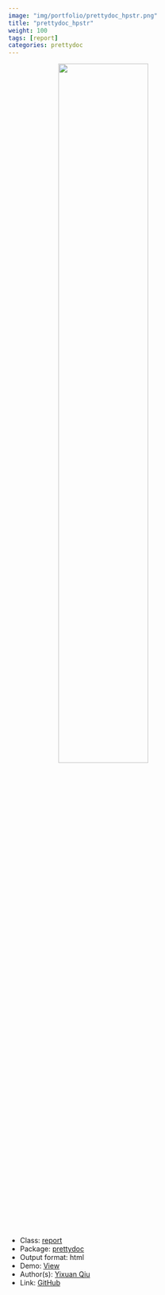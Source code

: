 ```yaml
---
image: "img/portfolio/prettydoc_hpstr.png"
title: "prettydoc_hpstr"
weight: 100
tags: [report]
categories: prettydoc
---
```




<!--more-->

<a href="../../img/portfolio/prettydoc_hpstr.png"><img class = "jf-image-shadow" src="../../img/portfolio/prettydoc_hpstr.png" style="display: block; margin: auto;" width="60%"></a>

- Class: [report](../../tags/report)
- Package: [prettydoc](prettydoc)
- Output format: html
- Demo: [View](https://prettydoc.statr.me/hpstr.html)
- Author(s): [Yixuan Qiu](https://statr.me/)
- Link: [GitHub](https://github.com/yixuan/prettydoc)



